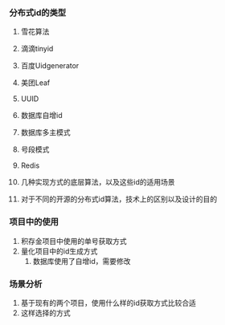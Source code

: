 ### 分布式id的类型

1. 雪花算法
2. 滴滴tinyid
3. 百度Uidgenerator
4. 美团Leaf
5. UUID
6. 数据库自增id
7. 数据库多主模式
8. 号段模式
9. Redis

1. 几种实现方式的底层算法，以及这些id的适用场景
2. 对于不同的开源的分布式id算法，技术上的区别以及设计的目的



### 项目中的使用

1. 积存金项目中使用的单号获取方式
2. 量化项目中的id生成方式
   1. 数据库使用了自增id，需要修改



### 场景分析

1. 基于现有的两个项目，使用什么样的id获取方式比较合适
2. 这样选择的方式
